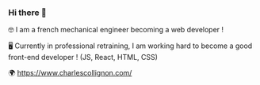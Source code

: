### Hi there 👋

🤓 I am a french mechanical engineer becoming a web developer !

🖥 Currently in professional retraining, I am working hard to become a good front-end developer ! (JS, React, HTML, CSS)

🌍 https://www.charlescollignon.com/
